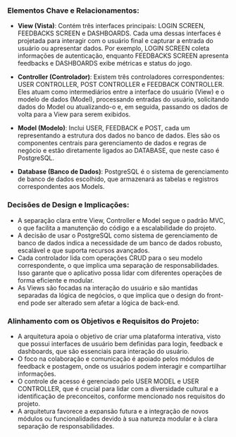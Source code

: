 
### Elementos Chave e Relacionamentos:

- **View (Vista)**: Contém três interfaces principais: LOGIN SCREEN, FEEDBACKS SCREEN e DASHBOARDS. Cada uma dessas interfaces é projetada para interagir com o usuário final e capturar a entrada do usuário ou apresentar dados. Por exemplo, LOGIN SCREEN coleta informações de autenticação, enquanto FEEDBACKS SCREEN apresenta feedbacks e DASHBOARDS exibe métricas e status do jogo.
  
- **Controller (Controlador)**: Existem três controladores correspondentes: USER CONTROLLER, POST CONTROLLER e FEEDBACK CONTROLLER. Eles atuam como intermediários entre a interface do usuário (View) e o modelo de dados (Model), processando entradas do usuário, solicitando dados do Model ou atualizando-o e, em seguida, passando os dados de volta para a View para serem exibidos.

- **Model (Modelo)**: Inclui USER, FEEDBACK e POST, cada um representando a estrutura dos dados no banco de dados. Eles são os componentes centrais para gerenciamento de dados e regras de negócio e estão diretamente ligados ao DATABASE, que neste caso é PostgreSQL.

- **Database (Banco de Dados)**: PostgreSQL é o sistema de gerenciamento de banco de dados escolhido, que armazenará as tabelas e registros correspondentes aos Models.

### Decisões de Design e Implicações:

- A separação clara entre View, Controller e Model segue o padrão MVC, o que facilita a manutenção do código e a escalabilidade do projeto.
- A decisão de usar o PostgreSQL como sistema de gerenciamento de banco de dados indica a necessidade de um banco de dados robusto, escalável e que suporta recursos avançados.
- Cada controlador lida com operações CRUD para o seu modelo correspondente, o que implica uma separação de responsabilidades. Isso garante que o aplicativo possa lidar com diferentes operações de forma eficiente e modular.
- As Views são focadas na interação do usuário e são mantidas separadas da lógica de negócios, o que implica que o design do front-end pode ser alterado sem afetar a lógica de back-end.

### Alinhamento com os Objetivos e Requisitos do Projeto:

- A arquitetura apoia o objetivo de criar uma plataforma interativa, visto que possui interfaces de usuário bem definidas para login, feedback e dashboards, que são essenciais para interação do usuário.
- O foco na colaboração e comunicação é apoiado pelos módulos de feedback e postagem, onde os usuários podem interagir e compartilhar informações.
- O controle de acesso é gerenciado pelo USER MODEL e USER CONTROLLER, que é crucial para lidar com a diversidade cultural e a identificação de preconceitos, conforme mencionado nos requisitos do projeto.
- A arquitetura favorece a expansão futura e a integração de novos módulos ou funcionalidades devido à sua natureza modular e à clara separação de responsabilidades.

